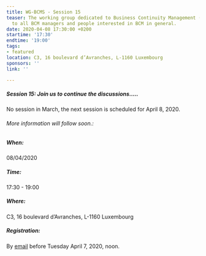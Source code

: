 ```yaml
---
title: WG-BCMS - Session 15
teaser: The working group dedicated to Business Continuity Management (BCMS) is addressed
  to all BCM managers and people interested in BCM in general.
date: 2020-04-08 17:30:00 +0200
startime: '17:30'
endtime: '19:00'
tags:
- featured
location: C3, 16 boulevard d’Avranches, L-1160 Luxembourg
sponsors: ''
link: ''

---
```

##### **Session 15**: Join us to continue the discussions…..

No session in March, the next session is scheduled for April 8, 2020.

###### More information will follow soon.:

##### When:

08/04/2020

##### Time:

17:30 - 19:00

##### Where:

C3, 16 boulevard d’Avranches, L-1160 Luxembourg

##### Registration:

By [email](mailto:secgen@clusil.lu) before Tuesday April 7, 2020, noon.